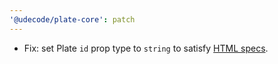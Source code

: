 ```yaml
---
'@udecode/plate-core': patch
---
```


- Fix: set Plate `id` prop type to `string` to satisfy [HTML specs](https://developer.mozilla.org/en-US/docs/Web/HTML/Global_attributes/id).
